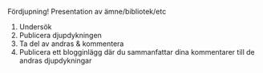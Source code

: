
Fördjupning! Presentation av ämne/bibliotek/etc 

1.  Undersök
2.  Publicera djupdykningen
3.  Ta del av andras &amp; kommentera
4.  Publicera ett blogginlägg där du sammanfattar dina kommentarer till de andras djupdykningar  